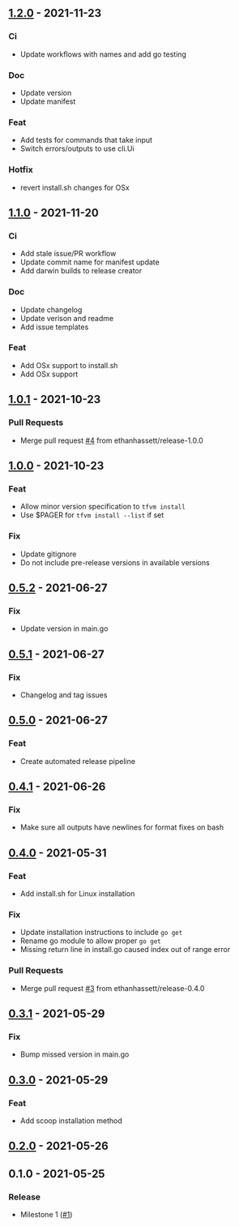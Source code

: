 
<a name="1.2.0"></a>
## [1.2.0](https://github.com/ethanhassett/tfvm/compare/1.1.0...1.2.0) - 2021-11-23

### Ci

- Update workflows with names and add go testing

### Doc

- Update version
- Update manifest

### Feat

- Add tests for commands that take input
- Switch errors/outputs to use cli.Ui

### Hotfix

- revert install.sh changes for OSx


<a name="1.1.0"></a>
## [1.1.0](https://github.com/ethanhassett/tfvm/compare/1.0.1...1.1.0) - 2021-11-20

### Ci

- Add stale issue/PR workflow
- Update commit name for manifest update
- Add darwin builds to release creator

### Doc

- Update changelog
- Update verison and readme
- Add issue templates

### Feat

- Add OSx support to install.sh
- Add OSx support


<a name="1.0.1"></a>
## [1.0.1](https://github.com/ethanhassett/tfvm/compare/1.0.0...1.0.1) - 2021-10-23

### Pull Requests

- Merge pull request [#4](https://github.com/ethanhassett/tfvm/issues/4) from ethanhassett/release-1.0.0


<a name="1.0.0"></a>
## [1.0.0](https://github.com/ethanhassett/tfvm/compare/0.5.2...1.0.0) - 2021-10-23

### Feat

- Allow minor version specification to `tfvm install`
- Use $PAGER for `tfvm install --list` if set

### Fix

- Update gitignore
- Do not include pre-release versions in available versions


<a name="0.5.2"></a>
## [0.5.2](https://github.com/ethanhassett/tfvm/compare/0.5.1...0.5.2) - 2021-06-27

### Fix

- Update version in main.go


<a name="0.5.1"></a>
## [0.5.1](https://github.com/ethanhassett/tfvm/compare/0.5.0...0.5.1) - 2021-06-27

### Fix

- Changelog and tag issues


<a name="0.5.0"></a>
## [0.5.0](https://github.com/ethanhassett/tfvm/compare/0.4.1...0.5.0) - 2021-06-27

### Feat

- Create automated release pipeline


<a name="0.4.1"></a>
## [0.4.1](https://github.com/ethanhassett/tfvm/compare/0.4.0...0.4.1) - 2021-06-26

### Fix

- Make sure all outputs have newlines for format fixes on bash


<a name="0.4.0"></a>
## [0.4.0](https://github.com/ethanhassett/tfvm/compare/0.3.1...0.4.0) - 2021-05-31

### Feat

- Add install.sh for Linux installation

### Fix

- Update installation instructions to include `go get`
- Rename go module to allow proper `go get`
- Missing return line in install.go caused index out of range error

### Pull Requests

- Merge pull request [#3](https://github.com/ethanhassett/tfvm/issues/3) from ethanhassett/release-0.4.0


<a name="0.3.1"></a>
## [0.3.1](https://github.com/ethanhassett/tfvm/compare/0.3.0...0.3.1) - 2021-05-29

### Fix

- Bump missed version in main.go


<a name="0.3.0"></a>
## [0.3.0](https://github.com/ethanhassett/tfvm/compare/0.2.0...0.3.0) - 2021-05-29

### Feat

- Add scoop installation method


<a name="0.2.0"></a>
## [0.2.0](https://github.com/ethanhassett/tfvm/compare/0.1.0...0.2.0) - 2021-05-26


<a name="0.1.0"></a>
## 0.1.0 - 2021-05-25

### Release

- Milestone 1 ([#1](https://github.com/ethanhassett/tfvm/issues/1))

